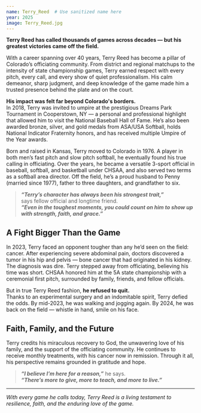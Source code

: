 ```yaml
---
name: Terry_Reed  # Use sanitized name here
year: 2025
image: Terry_Reed.jpg
---
```


**Terry Reed has called thousands of games across decades — but his greatest victories came off the field.**

With a career spanning over 40 years, Terry Reed has become a pillar of Colorado’s officiating community. From district and regional matchups to the intensity of state championship games, Terry earned respect with every pitch, every call, and every show of quiet professionalism. His calm demeanor, sharp judgment, and deep knowledge of the game made him a trusted presence behind the plate and on the court.

**His impact was felt far beyond Colorado's borders.**  
In 2018, Terry was invited to umpire at the prestigious Dreams Park Tournament in Cooperstown, NY — a personal and professional highlight that allowed him to visit the National Baseball Hall of Fame. He’s also been awarded bronze, silver, and gold medals from ASA/USA Softball, holds National Indicator Fraternity honors, and has received multiple Umpire of the Year awards.

Born and raised in Kansas, Terry moved to Colorado in 1976. A player in both men’s fast pitch and slow pitch softball, he eventually found his true calling in officiating. Over the years, he became a versatile 3-sport official in baseball, softball, and basketball under CHSAA, and also served two terms as a softball area director. Off the field, he’s a proud husband to Penny (married since 1977), father to three daughters, and grandfather to six.

> ***“Terry’s character has always been his strongest trait,”***  
> says fellow official and longtime friend.  
> ***“Even in the toughest moments, you could count on him to show up with strength, faith, and grace.”***

## **A Fight Bigger Than the Game**

In 2023, Terry faced an opponent tougher than any he’d seen on the field: cancer. After experiencing severe abdominal pain, doctors discovered a tumor in his hip and pelvis — bone cancer that had originated in his kidney. The diagnosis was dire. Terry stepped away from officiating, believing his time was short. CHSAA honored him at the 5A state championship with a ceremonial first pitch, surrounded by family, friends, and fellow officials.

But in true Terry Reed fashion, **he refused to quit.**  
Thanks to an experimental surgery and an indomitable spirit, Terry defied the odds. By mid-2023, he was walking and jogging again. By 2024, he was back on the field — whistle in hand, smile on his face.

## **Faith, Family, and the Future**

Terry credits his miraculous recovery to God, the unwavering love of his family, and the support of the officiating community. He continues to receive monthly treatments, with his cancer now in remission. Through it all, his perspective remains grounded in gratitude and hope.

> ***“I believe I’m here for a reason,”*** he says.  
> ***“There’s more to give, more to teach, and more to live.”***

---

*With every game he calls today, Terry Reed is a living testament to resilience, faith, and the enduring love of the game.*